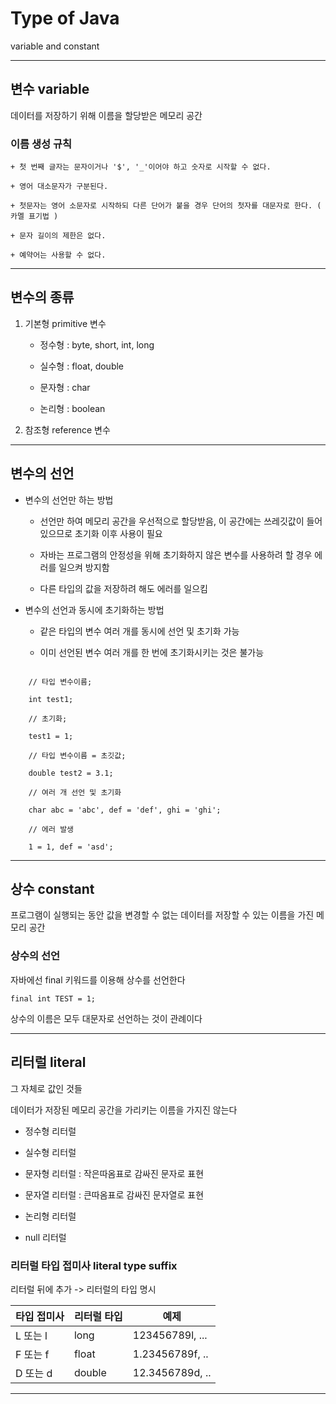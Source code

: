# Type of Java

variable and constant

---

## 변수 variable

데이터를 저장하기 위해 이름을 할당받은 메모리 공간

### 이름 생성 규칙

    + 첫 번째 글자는 문자이거나 '$', '_'이어야 하고 숫자로 시작할 수 없다.

    + 영어 대소문자가 구분된다.

    + 첫문자는 영어 소문자로 시작하되 다른 단어가 붙을 경우 단어의 첫자를 대문자로 한다. ( 카멜 표기법 )

    + 문자 길이의 제한은 없다.

    + 예약어는 사용할 수 없다.

---

## 변수의 종류

1. 기본형 primitive 변수

    + 정수형 : byte, short, int, long

    + 실수형 : float, double

    + 문자형 : char

    + 논리형 : boolean

2. 참조형 reference 변수 

---

## 변수의 선언

+ 변수의 선언만 하는 방법

    + 선언만 하여 메모리 공간을 우선적으로 할당받음, 이 공간에는 쓰레깃값이 들어있으므로 초기화 이후 사용이 필요

    + 자바는 프로그램의 안정성을 위해 초기화하지 않은 변수를 사용하려 할 경우 에러를 일으켜 방지함

    + 다른 타입의 값을 저장하려 해도 에러를 일으킴

+ 변수의 선언과 동시에 초기화하는 방법

    + 같은 타입의 변수 여러 개를 동시에 선언 및 초기화 가능

    + 이미 선언된 변수 여러 개를 한 번에 초기화시키는 것은 불가능

```

    // 타입 변수이름;

    int test1;

    // 초기화;

    test1 = 1;

    // 타입 변수이름 = 초깃값;

    double test2 = 3.1;

    // 여러 개 선언 및 초기화

    char abc = 'abc', def = 'def', ghi = 'ghi';

    // 에러 발생

    1 = 1, def = 'asd';

```

---

## 상수 constant

프로그램이 실행되는 동안 값을 변경할 수 없는 데이터를 저장할 수 있는 이름을 가진 메모리 공간



### 상수의 선언

자바에선 final 키워드를 이용해 상수를 선언한다

` final int TEST = 1; `

상수의 이름은 모두 대문자로 선언하는 것이 관례이다

---

## 리터럴 literal

그 자체로 값인 것들

데이터가 저장된 메모리 공간을 가리키는 이름을 가지진 않는다

+ 정수형 리터럴

+ 실수형 리터럴

+ 문자형 리터럴 : 작은따옴표로 감싸진 문자로 표현

+ 문자열 리터럴 : 큰따옴표로 감싸진 문자열로 표현

+ 논리형 리터럴

+ null 리터럴



### 리터럴 타입 접미사 literal type suffix

리터럴 뒤에 추가 -> 리터럴의 타입 명시

| 타입 접미사 | 리터럴 타입 | 예제             |
| -------- | -------- | --------------- |
| L 또는 l  | long     | 123456789l, ... |
| F 또는 f  | float    | 1.23456789f, .. |
| D 또는 d  | double   | 12.3456789d, .. |

---